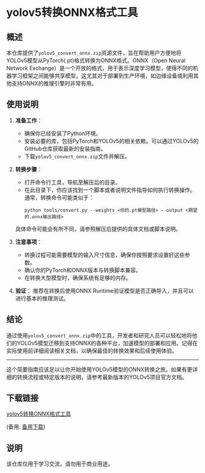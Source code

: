 # yolov5转换ONNX格式工具

## 概述

本仓库提供了`yolov5_convert_onnx.zip`资源文件，旨在帮助用户方便地将YOLOv5模型从PyTorch(.pt)格式转换为ONNX格式。ONNX（Open Neural Network Exchange）是一个开放的格式，用于表示深度学习模型，使得不同的机器学习框架之间能够共享模型。这尤其对于部署到生产环境，如边缘设备或利用其他支持ONNX的推理引擎时非常有用。

## 使用说明

1. **准备工作**：
   - 确保你已经安装了Python环境。
   - 安装必要的库，包括PyTorch和YOLOv5的相关依赖。可以通过YOLOv5的GitHub仓库获取最新的安装指南。
   - 下载`yolov5_convert_onnx.zip`文件并解压。

2. **转换步骤**：
   - 打开命令行工具，导航至解压后的目录。
   - 在此目录下，你应该找到一个脚本或者说明文件指导如何执行转换操作。通常，转换命令可能类似于：
     ```
     python tools/convert.py --weights <你的.pt模型路径> --output <期望的.onnx输出路径>
     ```
   具体命令可能会有所不同，请参照解压后提供的具体文档或脚本说明。

3. **注意事项**：
   - 转换过程可能需要模型的输入尺寸信息，确保你按照要求设置好这些参数。
   - 确认你的PyTorch和ONNX版本与转换脚本兼容。
   - 在转换大型模型时，确保系统有足够的内存。

4. **验证**：
   推荐在转换后使用ONNX Runtime验证模型是否正确导入，并且可以进行基本的推理测试。

## 结论

通过使用`yolov5_convert_onnx.zip`中的工具，开发者和研究人员可以轻松地将他们的YOLOv5模型迁移到支持ONNX的各种平台，加速模型的部署和应用。记得在实际使用前详细阅读相关文档，以确保最佳的转换效果和后续使用体验。

---

这个简要指南应该足以让你开始使用YOLOv5模型的ONNX转换之旅。如果有更详细的转换流程或特定版本的说明，请参考最新版本的YOLOv5项目官方文档。

## 下载链接
[yolov5转换ONNX格式工具](https://pan.quark.cn/s/a50958abbf75) 

(备用: [备用下载](https://pan.baidu.com/s/1_y7mSnKi9TcwGB0zcH60ew?pwd=1234))

## 说明

该仓库仅用于学习交流，请勿用于商业用途。
